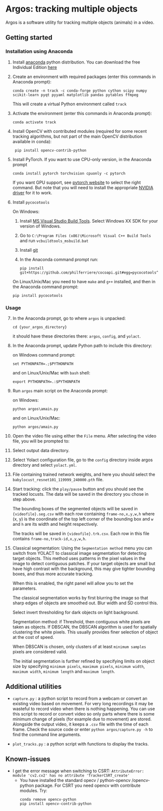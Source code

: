# Argos: tracking multiple objects
Argos is a software utility for tracking multiple objects (animals) in a video.

## Getting started

### Installation using Anaconda
1. Install [anaconda](https://www.anaconda.com/) python distribution. You can 
   download the free Individual Edition 
   [here](https://www.anaconda.com/products/individual#Downloads)
2. Create an environment with required packages (enter this commands in 
   Anaconda prompt):
   
   ```
   conda create -n track -c conda-forge python cython scipy numpy scikit-learn pyqt pyyaml matplotlib pandas pytables ffmpeg
   ```
   
   This will create a virtual Python environment called `track`
3. Activate the environment (enter this commands in Anaconda prompt):
   
   ```
   conda activate track
   ```
   
4. Install OpenCV with contributed modules (required for some recent tracking 
   algorithms, but not part of the main OpenCV distribution available in conda):
   ```commandline
    pip install opencv-contrib-python
   ```
   
5. Install PyTorch. If you want to use CPU-only version, in the Anaconda prompt 

   ``` 
   conda install pytorch torchvision cpuonly -c pytorch 
   ``` 

   If you want GPU support, see 
   [pytorch website](https://pytorch.org/get-started/locally/) to select the 
   right command. But note that you will need to install the appropriate 
   [NVIDIA driver](https://www.nvidia.com/Download/index.aspx) for it to work.
6. Install `pycocotools`

   On Windows:
     1. Install [MS Visual Studio Build Tools](https://go.microsoft.com/fwlink/?LinkId=691126). 
        Select Windows XX SDK for your version of Windows.
     2. Go to `C:\Program Files (x86)\Microsoft Visual C++ Build Tools` and run 
        `vcbuildtools_msbuild.bat`
     3. Install [git](https://git-scm.com/downloads)
     4. In the Anaconda command prompt run:
	 
        ```
        pip install git+https://github.com/philferriere/cocoapi.git#egg=pycocotools^&subdirectory=PythonAPI
        ```
		
   On Linux/Unix/Mac you need to have `make` and `g++` installed, and then in 
   the Anaconda command prompt:
   
   ```
   pip install pycocotools
   ```
### Usage
7. In the Anaconda prompt, go to where `argos` is unpacked:

   ```
   cd {your_argos_directory} 
   ```
   
   it should have these directories there: `argos`, `config`, and `yolact`.
8. In the Anaconda prompt, update Python path to include this directory:

   on Windows command prompt:
   
   ```
   set PYTHONPATH=.;$PYTHONPATH
   ```
   
   and on Linux/Unix/Mac with `bash` shell:
   
   ```
   export PYTHONPATH=.:$PYTHONPATH
   ```
9. Run `argos` main script on the Anaconda prompt:

   on Windows: 
   
   
   ```
   python argos\amain.py
   ```
   
   and on Linux/Unix/Mac:
   
   ```
   python argos/amain.py
   ```
10. Open the video file using either the `File` menu. After selecting the video
   file, you will be prompted to:
   1. Select output data directory. 
   2. Select Yolact configuration file, go to the `config` directory inside 
      argos directory and select `yolact.yml`.
   3. File containing trained network weights, and here you should select the 
      `babylocust_resnet101_119999_240000.pth` file.
11. Start tracking: click the `play/pause` button and you should see the 
    tracked locusts. The data will be saved in the directory you chose in step 
    above.

    The bounding boxes of the segmented objects will be saved in 
    `{videofile}.seg.csv` with each row containing `frame-no,x,y,w,h` where 
    (x, y) is the coordinate of the top left corner of the bounding box and 
    `w` and `h` are its width and height respectively.
    
    The tracks will be saved in `{videofile}.trk.csv`. Each row in this file 
    contains `frame-no,track-id,x,y,w,h`.
     
12. Classical segmentation: Using the `Segmentation method` menu you can switch
    from YOLACT to classical image segmentation for detecting target objects. 
    This method uses patterns in the pixel values in the image to detect 
    contiguous patches. If your target objects are small but have high contrast 
    with the background, this may give tighter bounding boxes, and thus more 
    accurate tracking.
    
    When this is enabled, the right panel will allow you to set the parameters.
    
    The classical segmentation works by first blurring the image so that sharp 
    edges of objects are smoothed out. Blur width and SD control this.
    
    Select invert thresholding for dark objects on light background.
    
    Segmentation method: if Threshold, then contiguous white pixels are taken 
    as objects. If DBSCAN, the DBSCAN algorithm is used for spatially 
    clustering the white pixels. This usually provides finer selection of
    object at the cost of speed. 
    
    When DBSCAN is chosen, only clusters of at least `minimum samples`	pixels 
    are considered valid.
    
    The initial segmentation is further refined by specifying limits on object 
    size by specifying `minimum pixels`, `maximum pixels`, `minimum width`, 
    `maximum width`, `minimum length` and `maximum length`.

## Additional utilities
- `capture.py` : a python script to record from a webcam or convert an existing 
   video based on movement. For very long recordings it may be wasteful to 
   record video when there is nothing happening. You can use this script to 
   record or convert video so only parts where there is some minimum change of 
   pixels (for example due to movement) are stored. Alongside the output video, 
   it keeps a `.csv` file with the time of each frame. Check the source code or 
   enter `python argos/capture.py -h` to find the command line arguments.

- `plot_tracks.py` : a python script with functions to display the tracks.

## Known-issues
- I get the error message when switching to CSRT:
  `AttributeError: module 'cv2.cv2' has no attribute 'TrackerCSRT_create'`
  - You have installed the standard opecv / python-opencv /opencv-python package.
    For CSRT you need opencv with contribute modules. Try:
    ```
    conda remove opencv-python
    pip install opencv-contrib-python
    ```

